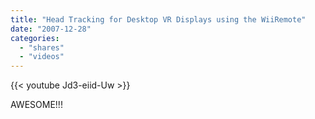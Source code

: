 ```yaml
---
title: "Head Tracking for Desktop VR Displays using the WiiRemote"
date: "2007-12-28"
categories:
  - "shares"
  - "videos"
---
```


{{< youtube Jd3-eiid-Uw >}}

AWESOME!!!
